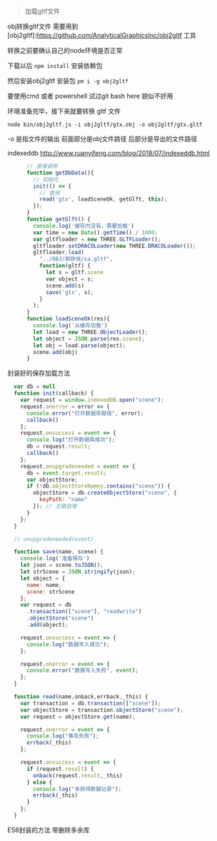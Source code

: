 <html>
    <p class="name" style="display:none;">秒级加载大型3D模型</p>
</html>
<html>
    <p class="tag" style="display:none;">Three.js</p>
</html>
<html>
    <p class="coverPic" style="display:none;">https://s2.ax1x.com/2019/12/05/Q82rjI.jpg</p>
</html>
<html>

   <p class="reprint" style="display:none;"></p>
</html>
<html>
   <p class="case" style="display:none;"></p>
</html>
<html>
    <p class="author" style="display:none;">孙华鹏</p>
</html>
<html>
    <p class="date" style="display:none;">1575475200000</p>
</html>
<html>
    <p style="display:none">获取时间戳Date.parse(new Date());</p>
</html>
<html>
    <p class="id" style="display:none;">1575475200000</p>
</html>
<html>
    <p class="brief" style="display:none;">前端使用threejs通过gltf格式以及IndexedDB缓存实现秒级加载大型3D模型</p>
</html>

> 加载gltf文件

obj转换gltf文件 需要用到 [obj2gltf]:https://github.com/AnalyticalGraphicsInc/obj2gltf 工具

转换之前要确认自己的node环境是否正常

下载以后  `npm install` 安装依赖包

然后安装obj2gltf 安装包  `pm i -g obj2gltf`

要使用cmd 或者 powershell 试过git bash  here 貌似不好用

环境准备完毕，接下来就要转换 gltf 文件

`node bin/obj2gltf.js -i obj2gltf/gtx.obj -o obj2gltf/gtx.gltf`

-o 是指文件的输出 前面部分是obj文件路径 后部分是导出的文件路径

indexeddb  http://www.ruanyifeng.com/blog/2018/07/indexeddb.html 



```javascript
      // 直接调用
      function getDbData(){
        // 初始化
        init(() => {
          // 查询
          read('gtx', loadSceneOk, getGlft, this);
        });
      }
      function getGlft() {
        console.log('缓存内没有，需要加载')
        var time = new Date().getTime() / 1000;
        var gltfloader = new THREE.GLTFLoader();
        gltfloader.setDRACOLoader(new THREE.DRACOLoader());
        gltfloader.load(
          "../OBJ/钢铁侠/ca.gltf",
          function(gltf) {
            let s = gltf.scene
            var object = s;
            scene.add(s)
            save('gtx', s);
          }
        );
      }
      function loadSceneOk(res){
        console.log('从缓存加载')
        let load = new THREE.ObjectLoader();
        let object = JSON.parse(res.scene);
        let obj = load.parse(object);
        scene.add(obj)
      }
```



封装好的保存加载方法

```javascript
  var db = null
  function init(callback) {
    var request = window.indexedDB.open("scene");
    request.onerror = error => {
      console.error("打开数据库报错", error);
      callback()
    };
    request.onsuccess = event => {
      console.log("打开数据库成功");
      db = request.result;
      callback()
    };
    request.onupgradeneeded = event => {
      db = event.target.result;
      var objectStore;
      if (!db.objectStoreNames.contains("scene")) {
        objectStore = db.createObjectStore("scene", {
          keyPath: "name"
        }); // 主键自增
      }
    };
  }

  // onupgradeneeded(event)

  function save(name, scene) {
    console.log('准备保存')
    let json = scene.toJSON();
    let strScene = JSON.stringify(json);
    let object = {
      name: name,
      scene: strScene
    };
    var request = db
      .transaction(["scene"], "readwrite")
      .objectStore("scene")
      .add(object);

    request.onsuccess = event => {
      console.log("数据写入成功");
    };

    request.onerror = event => {
      console.error("数据写入失败", event);
    };
  }

  function read(name,onback,errback,_this) {
    var transaction = db.transaction(["scene"]);
    var objectStore = transaction.objectStore("scene");
    var request = objectStore.get(name);

    request.onerror = event => {
      console.log("事务失败");
      errback(_this)
    };

    request.onsuccess = event => {
      if (request.result) {
        onback(request.result,_this)
      } else {
        console.log("未获得数据记录");
        errback(_this)
      }
    };
  }

```



ES6封装的方法  带删除多余库

